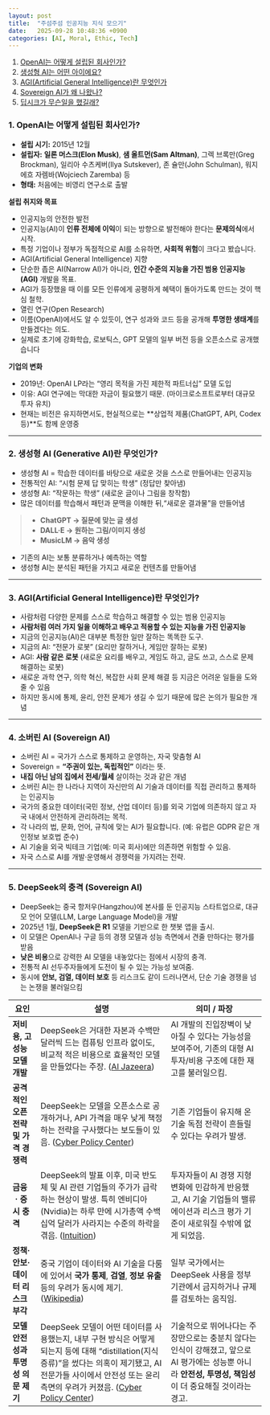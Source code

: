 ```yaml
---
layout: post
title:  "주섬주섬 인공지능 지식 모으기"
date:   2025-09-28 10:48:36 +0900
categories: [AI, Moral, Ethic, Tech]
---
```

1. [OpenAI는 어떻게 설립된 회사인가?](#1-openai는-어떻게-설립된-회사인가)
2. [생성형 AI는 어떤 아이에요?](#2-생성형-ai-generative-ai란-무엇인가)
3. [AGI(Artificial General Intelligence)란 무엇인가](#3-agiartificial-general-intelligence란-무엇인가)
4. [Sovereign AI가 왜 나왔나?](#4-소버린-ai-sovereign-ai)
5. [딥시크가 무슨일을 했길래?](#5-deepseek의-충격-sovereign-ai)

### 1. OpenAI는 어떻게 설립된 회사인가?

- **설립 시기:** 2015년 12월
- **설립자:** **일론 머스크(Elon Musk)**, **샘 올트먼(Sam Altman)**, 그렉 브록만(Greg Brockman), 일리아 수츠케버(Ilya Sutskever), 존 슐만(John Schulman), 워지에흐 자렘바(Wojciech Zaremba) 등
- **형태:** 처음에는 비영리 연구소로 출발

**설립 취지와 목표**
* 인공지능의 안전한 발전
* 인공지능(AI)이 **인류 전체에 이익**이 되는 방향으로 발전해야 한다는 **문제의식**에서 시작.
* 특정 기업이나 정부가 독점적으로 AI를 소유하면, **사회적 위험**이 크다고 봤습니다.
* AGI(Artificial General Intelligence) 지향
* 단순한 좁은 AI(Narrow AI)가 아니라, **인간 수준의 지능을 가진 범용 인공지능(AGI)** 개발을 목표.
* AGI가 등장했을 때 이를 모든 인류에게 공평하게 혜택이 돌아가도록 만드는 것이 핵심 철학.
* 열린 연구(Open Research)
* 이름(OpenAI)에서도 알 수 있듯이, 연구 성과와 코드 등을 공개해 **투명한 생태계**를 만들겠다는 의도.
* 실제로 초기에 강화학습, 로보틱스, GPT 모델의 일부 버전 등을 오픈소스로 공개했습니다

**기업의 변화**
* 2019년: OpenAI LP라는 “영리 목적을 가진 제한적 파트너십” 모델 도입
* 이유: AGI 연구에는 막대한 자금이 필요했기 때문. (마이크로소프트로부터 대규모 투자 유치)
* 현재는 비전은 유지하면서도, 현실적으로는 **상업적 제품(ChatGPT, API, Codex 등)**도 함께 운영중

----------
### 2. 생성형 AI (Generative AI)란 무엇인가?
* 생성형 AI = 학습한 데이터를 바탕으로 새로운 것을 스스로 만들어내는 인공지능
* 전통적인 AI: “시험 문제 답 맞히는 학생” (정답만 찾아냄)
* 생성형 AI: “작문하는 학생” (새로운 글이나 그림을 창작함)
* 많은 데이터를 학습해서 패턴과 문맥을 이해한 뒤,“새로운 결과물”을 만들어냄
> * **ChatGPT → 질문에 맞는 글 생성**
> * **DALL·E → 원하는 그림/이미지 생성**
> * **MusicLM → 음악 생성**
* 기존의 AI는 보통 분류하거나 예측하는 역할
* 생성형 AI는 분석된 패턴을 가지고 새로운 컨텐츠를 만들어냄

----------
### 3. AGI(Artificial General Intelligence)란 무엇인가?

* 사람처럼 다양한 문제를 스스로 학습하고 해결할 수 있는 범용 인공지능
* **사람처럼 여러 가지 일을 이해하고 배우고 적용할 수 있는 지능을 가진 인공지능**
* 지금의 인공지능(AI)은 대부분 특정한 일만 잘하는 똑똑한 도구.
* 지금의 AI: “전문가 로봇” (요리만 잘하거나, 게임만 잘하는 로봇)
* AGI: **사람 같은 로봇** (새로운 요리를 배우고, 게임도 하고, 글도 쓰고, 스스로 문제 해결하는 로봇)
* 새로운 과학 연구, 의학 혁신, 복잡한 사회 문제 해결 등 지금은 어려운 일들을 도와줄 수 있음
* 하지만 동시에 통제, 윤리, 안전 문제가 생길 수 있기 때문에 많은 논의가 필요한 개념

----------

### 4. 소버린 AI (Sovereign AI)

* 소버린 AI = 국가가 스스로 통제하고 운영하는, 자국 맞춤형 AI
* Sovereign = **“주권이 있는, 독립적인”** 이라는 뜻.
* **내집 아닌 남의 집에서 전세/월세** 살이하는 것과 같은 개념
* 소버린 AI는 한 나라나 지역이 자신만의 AI 기술과 데이터를 직접 관리하고 통제하는 인공지능
* 국가의 중요한 데이터(국민 정보, 산업 데이터 등)를 외국 기업에 의존하지 않고 자국 내에서 안전하게 관리하려는 목적.
* 각 나라의 법, 문화, 언어, 규칙에 맞는 AI가 필요합니다. (예: 유럽은 GDPR 같은 개인정보 보호법 준수)
* AI 기술을 외국 빅테크 기업(예: 미국 회사)에만 의존하면 위험할 수 있음.
* 자국 스스로 AI를 개발·운영해서 경쟁력을 가지려는 전략.

----------

### 5. DeepSeek의 충격 (Sovereign AI)

* DeepSeek는 중국 항저우(Hangzhou)에 본사를 둔 인공지능 스타트업으로, 대규모 언어 모델(LLM, Large Language Model)을 개발
* 2025년 1월, **DeepSeek은 R1** 모델을 기반으로 한 챗봇 앱을 출시. 
* 이 모델은 OpenAI나 구글 등의 경쟁 모델과 성능 측면에서 견줄 만하다는 평가를 받음
* **낮은 비용**으로 강력한 AI 모델을 내놓았다는 점에서 시장의 충격.
* 전통적 AI 선두주자들에게 도전이 될 수 있는 가능성 보여줌.
* 동시에 **안보, 검열, 데이터 보호** 등 리스크도 같이 드러나면서, 단순 기술 경쟁을 넘는 논쟁을 불러일으킴

| 요인                      | 설명                                                                                                                                                        | 의미 / 파장                                                                                          |
| ------------------------- | --------------------------------------------------------------------------------------------------------------------------------------------------------- | ------------------------------------------------------------------------------------------------ |
| **저비용, 고성능 모델 개발**      | DeepSeek은 거대한 자본과 수백만 달러씩 드는 컴퓨팅 인프라 없이도, 비교적 적은 비용으로 효율적인 모델을 만들었다는 주장. ([Al Jazeera][1])                                                         | AI 개발의 진입장벽이 낮아질 수 있다는 가능성을 보여주어, 기존의 대형 AI 투자/비용 구조에 대한 재고를 불러일으킴.                             |
| **공격적인 오픈 전략 및 가격 경쟁력** | DeepSeek는 모델을 오픈소스로 공개하거나, API 가격을 매우 낮게 책정하는 전략을 구사했다는 보도들이 있음. ([Cyber Policy Center][2])                                                             | 기존 기업들이 유지해 온 기술 독점 전략이 흔들릴 수 있다는 우려가 발생.                                                      |
| **금융ㆍ증시 충격**            | DeepSeek의 발표 이후, 미국 반도체 및 AI 관련 기업들의 주가가 급락하는 현상이 발생. 특히 엔비디아(Nvidia)는 하루 만에 시가총액 수백십억 달러가 사라지는 수준의 하락을 겪음. ([Intuition][3])                       | 투자자들이 AI 경쟁 지형 변화에 민감하게 반응했고, AI 기술 기업들의 밸류에이션과 리스크 평가 기준이 새로워질 수밖에 없게 되었음.                      |
| **정책·안보·데이터 리스크 부각**    | 중국 기업이 데이터와 AI 기술을 다룸에 있어서 **국가 통제**, **검열**, **정보 유출** 등의 우려가 동시에 제기. ([Wikipedia][4])                                                               | 일부 국가에서는 DeepSeek 사용을 정부 기관에서 금지하거나 규제를 검토하는 움직임.                                          |
| **모델 안전성과 투명성 의문 제기**   | DeepSeek 모델이 어떤 데이터를 사용했는지, 내부 구현 방식은 어떻게 되는지 등에 대해 “distillation(지식 증류)”을 썼다는 의혹이 제기됐고, AI 전문가들 사이에서 안전성 또는 윤리 측면의 우려가 커졌음. ([Cyber Policy Center][2]) | 기술적으로 뛰어나다는 주장만으로는 충분치 않다는 인식이 강해졌고, 앞으로 AI 평가에는 성능뿐 아니라 **안전성, 투명성, 책임성**이 더 중요해질 것이라는 경고. |

[1]: https://www.aljazeera.com/economy/2025/1/28/why-chinas-ai-startup-deepseek-is-sending-shockwaves-through-global-tech?utm_source=chatgpt.com "What's DeepSeek, China's AI startup sending shockwaves ..."
[2]: https://cyber.fsi.stanford.edu/publication/taking-stock-deepseek-shock?utm_source=chatgpt.com "Taking Stock of the DeepSeek Shock | FSI"
[3]: https://www.intuition.com/deepseeks-market-shock-what-you-need-to-know/?utm_source=chatgpt.com "DeepSeek's market shock: What you need to know - Intuition"
[4]: https://en.wikipedia.org/wiki/DeepSeek_%28chatbot%29?utm_source=chatgpt.com "DeepSeek (chatbot)"
